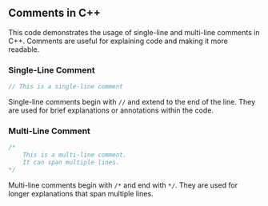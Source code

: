 ## Comments in C++

This code demonstrates the usage of single-line and multi-line comments in C++. Comments are useful for explaining code and making it more readable.

### Single-Line Comment

```cpp
// This is a single-line comment
```

Single-line comments begin with `//` and extend to the end of the line. They are used for brief explanations or annotations within the code.

### Multi-Line Comment

```cpp
/*
    This is a multi-line comment.
    It can span multiple lines.
*/
```

Multi-line comments begin with `/*` and end with `*/`. They are used for longer explanations that span multiple lines.
